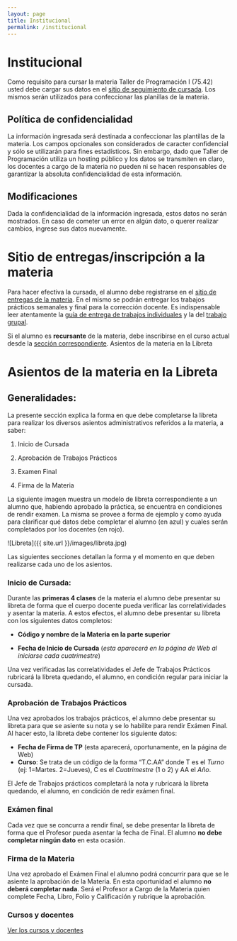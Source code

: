 ```yaml
---
layout: page
title: Institucional
permalink: /institucional
---
```

# Institucional

Como requisito para cursar la materia Taller de Programación I (75.42) usted debe cargar sus datos en el [sitio de seguimiento de cursada](https://7542.fi.uba.ar/dashboard). Los mismos serán utilizados para confeccionar las planillas de la materia.


## Política de confidencialidad

La información ingresada será destinada a confeccionar las plantillas de la materia. Los campos opcionales son considerados de caracter confidencial y sólo se utilizarán para fines estadísticos. Sin embargo, dado que Taller de Programación utiliza un hosting público y los datos se transmiten en claro, los docentes a cargo de la materia no pueden ni se hacen responsables de garantizar la absoluta confidencialidad de esta información.


## Modificaciones

Dada la confidencialidad de la información ingresada, estos datos no serán mostrados. En caso de cometer un error en algún dato, o querer realizar cambios, ingrese sus datos nuevamente.


# Sitio de entregas/inscripción a la materia

Para hacer efectiva la cursada, el alumno debe registrarse en el [sitio de entregas de la materia](https://7542.fi.uba.ar/register). En el mismo se podrán entregar los trabajos prácticos semanales y final para la corrección docente. Es indispensable leer atentamente la <a href="/guia-entregas-tp-individual" target="_self">guía de entrega de trabajos individuales</a> y la del <a href="/guia-entregas-tp-final" target="_self">trabajo grupal</a>. 

Si el alumno es **recursante** de la materia, debe inscribirse en el curso actual desde la [sección correspondiente](https://7542.fi.uba.ar/upgrade_registration).
Asientos de la materia en la Libreta


# Asientos de la materia en la Libreta

## Generalidades:

La presente sección explica la forma en que debe completarse la libreta para realizar los diversos asientos administrativos referidos a la materia, a saber:

1. Inicio de Cursada

2. Aprobación de Trabajos Prácticos

3. Examen Final

4. Firma de la Materia

La siguiente imagen muestra un modelo de libreta correspondiente a un alumno que, habiendo aprobado la práctica, se encuentra en condiciones de rendir examen. La misma se provee a forma de ejemplo y como ayuda para clarificar qué datos debe completar el alumno (en azul) y cuales serán completados por los docentes (en rojo).

![Libreta]({{ site.url }}/images/libreta.jpg)

Las siguientes secciones detallan la forma y el momento en que deben realizarse cada uno de los asientos.

### Inicio de Cursada:

Durante las **primeras 4 clases** de la materia el alumno debe presentar su libreta de forma que el cuerpo docente pueda verificar las correlatividades y asentar la materia. A estos efectos, el alumno debe presentar su libreta con los siguientes datos completos:

* **Código y nombre de la Materia en la parte superior**

* **Fecha de Inicio de Cursada** (*esta aparecerá en la página de Web al iniciarse cada cuatrimestre*)

Una vez verificadas las correlatividades el Jefe de Trabajos Prácticos rubricará la libreta quedando, el alumno, en condición regular para iniciar la cursada.


### Aprobación de Trabajos Prácticos

Una vez aprobados los trabajos prácticos, el alumno debe presentar su libreta para que se asiente su nota y se lo habilite para rendir Exámen Final. Al hacer esto, la libreta debe contener los siguiente datos:

* **Fecha de Firma de TP** (esta aparecerá, oportunamente, en la página de Web)
* **Curso**: Se trata de un código de la forma “T.C.AA” donde T es el *Turno* (ej: 1=Martes. 2=Jueves), C es el *Cuatrimestre* (1 o 2) y AA el *Año*.

El Jefe de Trabajos prácticos completará la nota y rubricará la libreta quedando, el alumno, en condición de redir exámen final.


### Exámen final

Cada vez que se concurra a rendir final, se debe presentar la libreta de forma que el Profesor pueda asentar la fecha de Final. El alumno **no debe completar ningún dato** en esta ocasión.


### Firma de la Materia

Una vez aprobado el Exámen Final el alumno podrá concurrir para que se le asiente la aprobación de la Materia. En esta oportunidad el alumno **no deberá completar nada**. Será el Profesor a Cargo de la Materia quien complete Fecha, Libro, Folio y Calificación y rubrique la aprobación.


### Cursos y docentes

[Ver los cursos y docentes](/cursos-docentes)
 

